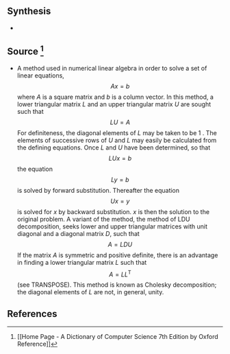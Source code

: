 ## Synthesis
- 
## Source [^1]
- A method used in numerical linear algebra in order to solve a set of linear equations,$$A x=b$$where $A$ is a square matrix and $b$ is a column vector. In this method, a lower triangular matrix $L$ and an upper triangular matrix $U$ are sought such that$$L U=A$$For definiteness, the diagonal elements of $L$ may be taken to be 1 . The elements of successive rows of $U$ and $L$ may easily be calculated from the defining equations. Once $L$ and $U$ have been determined, so that$$L U x=b$$the equation$$L y=b$$is solved by forward substitution. Thereafter the equation$$U x=y$$is solved for $x$ by backward substitution. $x$ is then the solution to the original problem. A variant of the method, the method of LDU decomposition, seeks lower and upper triangular matrices with unit diagonal and a diagonal matrix $D$, such that$$A=L D U$$If the matrix $A$ is symmetric and positive definite, there is an advantage in finding a lower triangular matrix $L$ such that$$A=L L^{\mathrm{T}}$$(see TRANSPOSE). This method is known as Cholesky decomposition; the diagonal elements of $L$ are not, in general, unity.
## References

[^1]: [[Home Page - A Dictionary of Computer Science 7th Edition by Oxford Reference]]